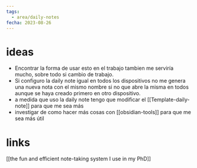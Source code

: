 ```yaml
---
tags:
  - area/daily-notes
fecha: 2023-08-26
---
```


# ideas
- Encontrar la forma de usar esto en el trabajo tambien me serviría mucho, sobre todo si cambio de trabajo.
- Si configuro la daily note igual en todos los dispositivos no me genera una nueva nota con el mismo nombre si no que abre la misma en todos aunque se haya creado primero en otro dispositivo.
- a medida que uso la daily note tengo que modificar el [[Template-daily-note]] para que me sea más 
- investigar de como hacer más cosas con [[obsidian-tools]] para que me sea más útil

# links
[[the fun and efficient note-taking system I use in my PhD]]
